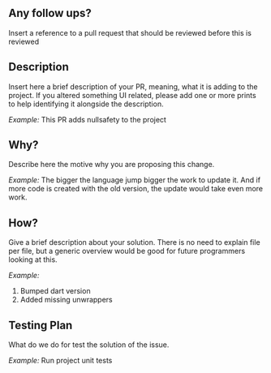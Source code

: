 ## Any follow ups?

Insert a reference to a pull request that should be reviewed before this is reviewed

## Description
Insert here a brief description of your PR, meaning, what it is adding to the project.
If you altered something UI related, please add one or more prints to help identifying it alongside the description.

*Example:*
This PR adds nullsafety to the project

## Why?
Describe here the motive why you are proposing this change. 

*Example:*
The bigger the language jump bigger the work to update it.
And if more code is created with the old version, the update would take even more work.

## How?
Give a brief description about your solution. 
There is no need to explain file per file, but a generic overview would be good for future programmers looking at this.

*Example:*
1. Bumped dart version
2. Added missing unwrappers

## Testing Plan 
What do we do for test the solution of the issue.

*Example:*
Run project unit tests
